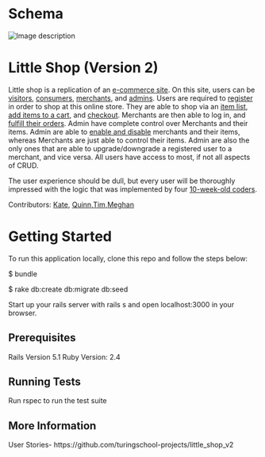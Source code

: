 <h1>Schema</h1>

![Image description](https://github.com/Kate-v2/little_shop_v2/blob/master/Screen%20Shot%202018-10-25%20at%201.31.24%20PM.png)

<h1>Little Shop (Version 2)</h1>

Little shop is a replication of an [e-commerce site](https://www.urbandictionary.com/define.php?term=ecommerce). On this site, users can be [visitors](https://media2.giphy.com/media/fnuSiwXMTV3zmYDf6k/giphy.gif?cid=3640f6095bdb0bd1343658712ec54980), [consumers](https://media2.giphy.com/media/VTXzh4qtahZS/giphy.gif?cid=3640f6095bdb0c8a353950626fc230af), [merchants](https://media2.giphy.com/media/LCdPNT81vlv3y/giphy.gif?cid=3640f6095bdb0d776838643063b2dc37), and [admins](https://media2.giphy.com/media/5hkya8RZAYgR7a2Hda/giphy.gif?cid=3640f6095bdb0dc4537672696bf3253f). Users are required to [register](https://github.com/Kate-v2/little_shop_v2/blob/master/Screen%20Shot%202018-11-01%20at%208.47.35%20AM.png) in order to shop at this online store. They are able to shop via an [item list](https://github.com/Kate-v2/little_shop_v2/blob/master/Screen%20Shot%202018-11-01%20at%208.43.47%20AM.png), [add items to a cart](https://github.com/Kate-v2/little_shop_v2/blob/master/Screen%20Shot%202018-11-01%20at%208.49.30%20AM.png), and [checkout](https://github.com/Kate-v2/little_shop_v2/blob/master/Screen%20Shot%202018-11-01%20at%208.50.41%20AM.png). Merchants are then able to log in, and [fulfill their orders](https://github.com/Kate-v2/little_shop_v2/blob/master/Screen%20Shot%202018-11-01%20at%208.53.00%20AM.png). Admin have complete control over Merchants and their items. Admin are able to [enable and disable](https://github.com/Kate-v2/little_shop_v2/blob/master/Screen%20Shot%202018-11-01%20at%208.54.10%20AM.png) merchants and their items, whereas Merchants are just able to control their items. Admin are also the only ones that are able to upgrade/downgrade a registered user to a merchant, and vice versa. All users have access to most, if not all aspects of CRUD. 

The user experience should be dull, but every user will be thoroughly impressed with the logic that was implemented by four [10-week-old coders](https://media0.giphy.com/media/QqkRs73FlKO52/giphy.gif?cid=3640f6095bdb13f57970344f51c80b9c).

Contributors: [Kate](https://github.com/Kate-v2), [Quinn](https://github.com/Q-Win),[Tim](https://github.com/TimothyFell),[Meghan](https://github.com/mstang15)

<h1> Getting Started </h1>


To run this application locally, clone this repo and follow the steps below:

$ bundle

$ rake db:create db:migrate db:seed

Start up your rails server with rails s and open localhost:3000 in your browser.

<h2>Prerequisites</h2>

Rails Version 5.1
Ruby Version: 2.4

<h2>Running Tests </h2>

Run rspec to run the test suite

<h2>More Information</h2>
User Stories- https://github.com/turingschool-projects/little_shop_v2


